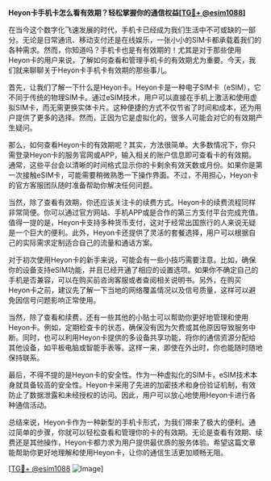 **Heyon卡手机卡怎么看有效期？轻松掌握你的通信权益[[TG💪+ @esim1088](https://t.me/s/esim1088)]**

在当今这个数字化飞速发展的时代，手机卡已经成为我们生活中不可或缺的一部分。无论是日常通讯、移动支付还是在线娱乐，一张小小的SIM卡都承载着我们的各种需求。然而，你知道吗？手机卡也是有有效期的！尤其是对于那些使用Heyon卡的用户来说，了解如何查看和管理手机卡的有效期尤为重要。今天，我们就来聊聊关于Heyon卡手机卡有效期的那些事儿。

首先，让我们了解一下什么是Heyon卡。Heyon卡是一种电子SIM卡（eSIM），它不同于传统的物理SIM卡。通过eSIM技术，用户可以直接在手机上激活和使用虚拟SIM卡，而无需更换实体卡片。这种便捷的方式不仅节省了时间和成本，还为用户提供了更多的选择。然而，正因为它是虚拟化的，很多人可能会对它的有效期产生疑问。

那么，如何查看Heyon卡的有效期呢？其实，方法很简单。大多数情况下，你只需登录Heyon卡的服务官网或APP，输入相关的账户信息即可查看卡的有效期。通常，这些平台会以清晰的时间格式显示你的卡剩余有效天数或月份。如果你是第一次接触eSIM卡，可能需要稍微熟悉一下操作界面。不过，不用担心，Heyon卡的官方客服团队随时准备帮助你解决任何问题。

当然，除了查看有效期，你还应该关注卡的续费方式。Heyon卡的续费流程同样非常简便。你可以通过官方网站、手机APP或是合作的第三方支付平台完成充值。值得一提的是，Heyon卡支持多种货币支付，这对于经常出国旅行的人来说无疑是一个巨大的便利。此外，Heyon卡还提供了灵活的套餐选择，用户可以根据自己的实际需求定制适合自己的流量和通话方案。

对于初次使用Heyon卡的新手来说，可能会有一些小技巧需要注意。比如，确保你的设备支持eSIM功能，并且已经开通了相应的设置选项。如果你不确定自己的手机是否兼容，可以在购买前咨询客服或者查阅相关说明书。另外，在购买Heyon卡之前，建议先了解一下当地的网络覆盖情况以及信号质量，这样可以避免因信号问题影响正常使用。

当然，除了查看和续费，还有一些其他的小贴士可以帮助你更好地管理和使用Heyon卡。例如，定期检查卡的状态，确保没有因为欠费或其他原因导致服务中断。同时，也可以利用Heyon卡提供的多设备共享功能，将你的通信资源分配给其他设备，如平板电脑或智能手表等。这样一来，即使在外出时，你也能随时随地保持联系。

最后，不得不提的是Heyon卡的安全性。作为一种虚拟化的SIM卡，eSIM技术本身就具备较高的安全性。Heyon卡采用了先进的加密技术和身份验证机制，有效防止了数据泄露和未经授权的访问。因此，用户可以放心地使用Heyon卡进行各种通信活动。

总结来说，Heyon卡作为一种新型的手机卡形式，为我们带来了极大的便利。通过简单的步骤，你就可以轻松查看和管理你的卡的有效期。无论是查看有效期、续费还是其他操作，Heyon卡都力求为用户提供最优质的服务体验。希望这篇文章能帮助你更好地理解和使用Heyon卡，让你的通信生活更加顺畅无阻。

[[TG💪+ @esim1088](https://t.me/s/esim1088) ![Image](https://i.postimg.cc/4NQfJmqS/Snipaste-2025-05-13-00-14-12.png)]